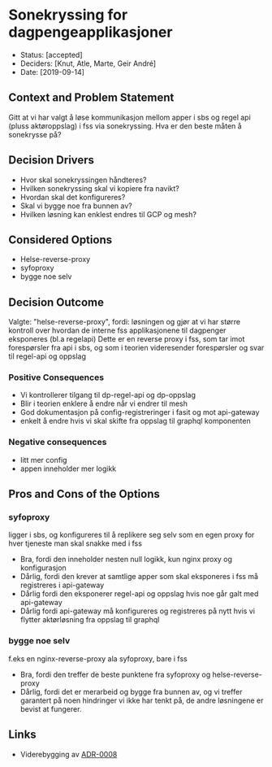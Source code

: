# Sonekryssing for dagpengeapplikasjoner

* Status: [accepted]
* Deciders: [Knut, Atle, Marte, Geir André]
* Date: [2019-09-14] 


## Context and Problem Statement

Gitt at vi har valgt å løse kommunikasjon mellom apper i sbs og regel api (pluss aktøroppslag) i fss via sonekryssing. Hva er den beste måten å sonekrysse på?

## Decision Drivers <!-- optional -->

* Hvor skal sonekryssingen håndteres?
* Hvilken sonekryssing skal vi kopiere fra navikt?
* Hvordan skal det konfigureres?
* Skal vi bygge noe fra bunnen av?
* Hvilken løsning kan enklest endres til GCP og mesh?

## Considered Options

* Helse-reverse-proxy
* syfoproxy
* bygge noe selv

## Decision Outcome

Valgte: "helse-reverse-proxy", fordi: løsningen og gjør at vi har større kontroll over hvordan de interne fss applikasjonene til dagpenger eksponeres (bl.a regelapi)
Dette er en reverse proxy i fss, som tar imot forespørsler fra api i sbs, og som i teorien videresender forespørsler og svar til regel-api og oppslag

### Positive Consequences <!-- optional -->

* Vi kontrollerer tilgang til dp-regel-api og dp-oppslag 
* Blir i teorien enklere å endre når vi endrer til mesh
* God dokumentasjon på config-registreringer i fasit og mot api-gateway
* enkelt å endre hvis vi skal skifte fra oppslag til graphql komponenten

### Negative consequences <!-- optional -->

* litt mer config
* appen inneholder mer logikk

## Pros and Cons of the Options <!-- optional -->

### syfoproxy

ligger i sbs, og konfigureres til å replikere seg selv som en egen proxy for hver tjeneste man skal snakke med i fss

* Bra, fordi den inneholder nesten null logikk, kun nginx proxy og konfigurasjon
* Dårlig, fordi den krever at samtlige apper som skal eksponeres i fss må registreres i api-gateway
* Dårlig fordi den eksponerer regel-api og oppslag hvis noe går galt med api-gateway
* Dårlig fordi api-gateway må konfigureres og registreres på nytt hvis vi flytter aktørløsning fra oppslag til graphql

### bygge noe selv

f.eks en nginx-reverse-proxy ala syfoproxy, bare i fss

* Bra, fordi den treffer de beste punktene fra syfoproxy og helse-reverse-proxy
* Dårlig, fordi det er merarbeid og bygge fra bunnen av, og vi treffer garantert på noen hindringer vi ikke har tenkt på, de andre løsningene er bevist at fungerer.

## Links <!-- optional -->

* Viderebygging av [ADR-0008](0008-kommunikasjon-mellom-sbs-og-regel-api.md)

